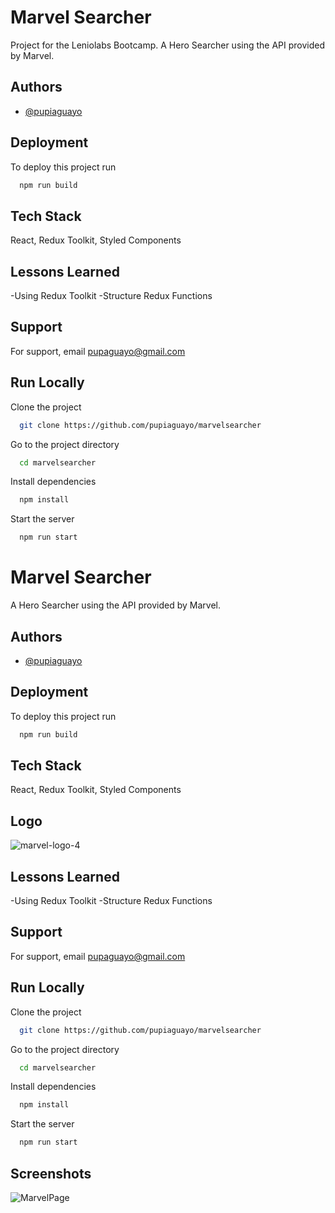# Marvel Searcher

Project for the Leniolabs Bootcamp. A Hero Searcher using the API provided by Marvel.

## Authors

- [@pupiaguayo](https://www.github.com/pupiaguayo)

  
## Deployment

To deploy this project run

```bash
  npm run build
```

  
## Tech Stack

React, Redux Toolkit, Styled Components

  


    
## Lessons Learned

 -Using Redux Toolkit
 -Structure Redux Functions
 
  
## Support

For support, email pupaguayo@gmail.com

  
## Run Locally

Clone the project

```bash
  git clone https://github.com/pupiaguayo/marvelsearcher
```

Go to the project directory

```bash
  cd marvelsearcher
```

Install dependencies

```bash
  npm install
```

Start the server

```bash
  npm run start
```


# Marvel Searcher

 A Hero Searcher using the API provided by Marvel.

## Authors

- [@pupiaguayo](https://www.github.com/pupiaguayo)

  
## Deployment

To deploy this project run

```bash
  npm run build
```

  
## Tech Stack

React, Redux Toolkit, Styled Components

  
## Logo
![marvel-logo-4](https://user-images.githubusercontent.com/67393038/120931671-033d3080-c6c9-11eb-876d-37e7d6897fc5.png)


    
## Lessons Learned

 -Using Redux Toolkit
 -Structure Redux Functions
 
  
## Support

For support, email pupaguayo@gmail.com

  
## Run Locally

Clone the project

```bash
  git clone https://github.com/pupiaguayo/marvelsearcher
```

Go to the project directory

```bash
  cd marvelsearcher
```

Install dependencies

```bash
  npm install
```

Start the server

```bash
  npm run start
```

  
## Screenshots


![MarvelPage](https://user-images.githubusercontent.com/67393038/120928555-7c358b80-c6bb-11eb-9c89-1fca4d1cb571.jpg)

